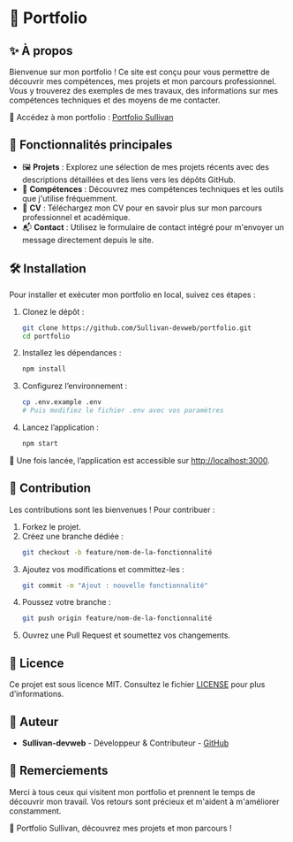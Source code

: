 # 🌟 Portfolio

## ✨ À propos
Bienvenue sur mon portfolio ! Ce site est conçu pour vous permettre de découvrir mes compétences, mes projets et mon parcours professionnel. Vous y trouverez des exemples de mes travaux, des informations sur mes compétences techniques et des moyens de me contacter.

🔗 Accédez à mon portfolio : [Portfolio Sullivan](https://portfoliosullivan.404cahorsfound.fr/)

## 🚀 Fonctionnalités principales
- 🖼️ **Projets** : Explorez une sélection de mes projets récents avec des descriptions détaillées et des liens vers les dépôts GitHub.
- 💼 **Compétences** : Découvrez mes compétences techniques et les outils que j'utilise fréquemment.
- 📄 **CV** : Téléchargez mon CV pour en savoir plus sur mon parcours professionnel et académique.
- 📬 **Contact** : Utilisez le formulaire de contact intégré pour m'envoyer un message directement depuis le site.

## 🛠️ Installation
Pour installer et exécuter mon portfolio en local, suivez ces étapes :

1. Clonez le dépôt :
   ```bash
   git clone https://github.com/Sullivan-devweb/portfolio.git
   cd portfolio
   ```

2. Installez les dépendances :
   ```bash
   npm install
   ```

3. Configurez l’environnement :
   ```bash
   cp .env.example .env
   # Puis modifiez le fichier .env avec vos paramètres
   ```

4. Lancez l’application :
   ```bash
   npm start
   ```

📍 Une fois lancée, l’application est accessible sur [http://localhost:3000](http://localhost:3000).

## 🤝 Contribution
Les contributions sont les bienvenues ! Pour contribuer :

1. Forkez le projet.
2. Créez une branche dédiée :
   ```bash
   git checkout -b feature/nom-de-la-fonctionnalité
   ```
3. Ajoutez vos modifications et committez-les :
   ```bash
   git commit -m "Ajout : nouvelle fonctionnalité"
   ```
4. Poussez votre branche :
   ```bash
   git push origin feature/nom-de-la-fonctionnalité
   ```
5. Ouvrez une Pull Request et soumettez vos changements.

## 📜 Licence
Ce projet est sous licence MIT. Consultez le fichier [LICENSE](./LICENSE) pour plus d’informations.

## 👥 Auteur
- **Sullivan-devweb** - Développeur & Contributeur - [GitHub](https://github.com/Sullivan-devweb)

## 🙏 Remerciements
Merci à tous ceux qui visitent mon portfolio et prennent le temps de découvrir mon travail. Vos retours sont précieux et m'aident à m'améliorer constamment.

💖 Portfolio Sullivan, découvrez mes projets et mon parcours !
